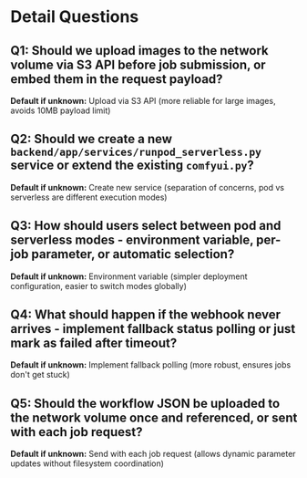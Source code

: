 # Detail Questions

## Q1: Should we upload images to the network volume via S3 API before job submission, or embed them in the request payload?
**Default if unknown:** Upload via S3 API (more reliable for large images, avoids 10MB payload limit)

## Q2: Should we create a new `backend/app/services/runpod_serverless.py` service or extend the existing `comfyui.py`?
**Default if unknown:** Create new service (separation of concerns, pod vs serverless are different execution modes)

## Q3: How should users select between pod and serverless modes - environment variable, per-job parameter, or automatic selection?
**Default if unknown:** Environment variable (simpler deployment configuration, easier to switch modes globally)

## Q4: What should happen if the webhook never arrives - implement fallback status polling or just mark as failed after timeout?
**Default if unknown:** Implement fallback polling (more robust, ensures jobs don't get stuck)

## Q5: Should the workflow JSON be uploaded to the network volume once and referenced, or sent with each job request?
**Default if unknown:** Send with each job request (allows dynamic parameter updates without filesystem coordination)
